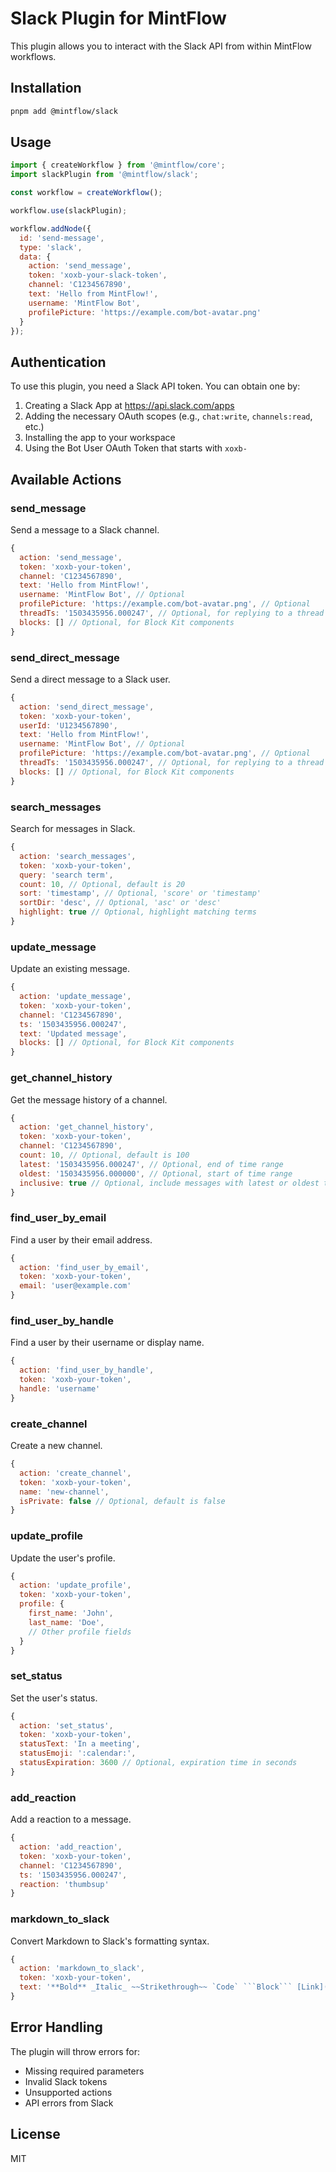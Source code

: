 # Slack Plugin for MintFlow

This plugin allows you to interact with the Slack API from within MintFlow workflows.

## Installation

```bash
pnpm add @mintflow/slack
```

## Usage

```javascript
import { createWorkflow } from '@mintflow/core';
import slackPlugin from '@mintflow/slack';

const workflow = createWorkflow();

workflow.use(slackPlugin);

workflow.addNode({
  id: 'send-message',
  type: 'slack',
  data: {
    action: 'send_message',
    token: 'xoxb-your-slack-token',
    channel: 'C1234567890',
    text: 'Hello from MintFlow!',
    username: 'MintFlow Bot',
    profilePicture: 'https://example.com/bot-avatar.png'
  }
});
```

## Authentication

To use this plugin, you need a Slack API token. You can obtain one by:

1. Creating a Slack App at <https://api.slack.com/apps>
2. Adding the necessary OAuth scopes (e.g., `chat:write`, `channels:read`, etc.)
3. Installing the app to your workspace
4. Using the Bot User OAuth Token that starts with `xoxb-`

## Available Actions

### send_message

Send a message to a Slack channel.

```javascript
{
  action: 'send_message',
  token: 'xoxb-your-token',
  channel: 'C1234567890',
  text: 'Hello from MintFlow!',
  username: 'MintFlow Bot', // Optional
  profilePicture: 'https://example.com/bot-avatar.png', // Optional
  threadTs: '1503435956.000247', // Optional, for replying to a thread
  blocks: [] // Optional, for Block Kit components
}
```

### send_direct_message

Send a direct message to a Slack user.

```javascript
{
  action: 'send_direct_message',
  token: 'xoxb-your-token',
  userId: 'U1234567890',
  text: 'Hello from MintFlow!',
  username: 'MintFlow Bot', // Optional
  profilePicture: 'https://example.com/bot-avatar.png', // Optional
  threadTs: '1503435956.000247', // Optional, for replying to a thread
  blocks: [] // Optional, for Block Kit components
}
```

### search_messages

Search for messages in Slack.

```javascript
{
  action: 'search_messages',
  token: 'xoxb-your-token',
  query: 'search term',
  count: 10, // Optional, default is 20
  sort: 'timestamp', // Optional, 'score' or 'timestamp'
  sortDir: 'desc', // Optional, 'asc' or 'desc'
  highlight: true // Optional, highlight matching terms
}
```

### update_message

Update an existing message.

```javascript
{
  action: 'update_message',
  token: 'xoxb-your-token',
  channel: 'C1234567890',
  ts: '1503435956.000247',
  text: 'Updated message',
  blocks: [] // Optional, for Block Kit components
}
```

### get_channel_history

Get the message history of a channel.

```javascript
{
  action: 'get_channel_history',
  token: 'xoxb-your-token',
  channel: 'C1234567890',
  count: 10, // Optional, default is 100
  latest: '1503435956.000247', // Optional, end of time range
  oldest: '1503435956.000000', // Optional, start of time range
  inclusive: true // Optional, include messages with latest or oldest timestamp
}
```

### find_user_by_email

Find a user by their email address.

```javascript
{
  action: 'find_user_by_email',
  token: 'xoxb-your-token',
  email: 'user@example.com'
}
```

### find_user_by_handle

Find a user by their username or display name.

```javascript
{
  action: 'find_user_by_handle',
  token: 'xoxb-your-token',
  handle: 'username'
}
```

### create_channel

Create a new channel.

```javascript
{
  action: 'create_channel',
  token: 'xoxb-your-token',
  name: 'new-channel',
  isPrivate: false // Optional, default is false
}
```

### update_profile

Update the user's profile.

```javascript
{
  action: 'update_profile',
  token: 'xoxb-your-token',
  profile: {
    first_name: 'John',
    last_name: 'Doe',
    // Other profile fields
  }
}
```

### set_status

Set the user's status.

```javascript
{
  action: 'set_status',
  token: 'xoxb-your-token',
  statusText: 'In a meeting',
  statusEmoji: ':calendar:',
  statusExpiration: 3600 // Optional, expiration time in seconds
}
```

### add_reaction

Add a reaction to a message.

```javascript
{
  action: 'add_reaction',
  token: 'xoxb-your-token',
  channel: 'C1234567890',
  ts: '1503435956.000247',
  reaction: 'thumbsup'
}
```

### markdown_to_slack

Convert Markdown to Slack's formatting syntax.

```javascript
{
  action: 'markdown_to_slack',
  token: 'xoxb-your-token',
  text: '**Bold** _Italic_ ~~Strikethrough~~ `Code` ```Block``` [Link](https://example.com)'
}
```

## Error Handling

The plugin will throw errors for:

- Missing required parameters
- Invalid Slack tokens
- Unsupported actions
- API errors from Slack

## License

MIT
